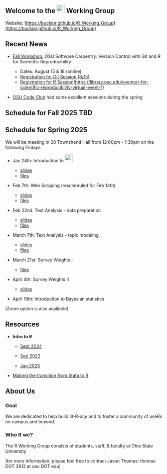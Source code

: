 ## Welcome to the <img src="https://www.r-project.org/logo/Rlogo.png" width="25"> Working Group

Website: [https://buckipr.github.io/R_Working_Group](https://buckipr.github.io/R_Working_Group)


## Recent News

* [Fall Workshop:](https://imageomics.github.io/2025-08-15-osu-online/)
OSU Software Carpentry: Version Control with Git and R for Scientific Reproducibility
  + Dates: August 15 & 18 (online)
  + [Registration for Git Session (8/15)](https://library.osu.edu/events/version-control-with-git-virtual-event-1)
  + [Registration for R Session](8/18)(https://library.osu.edu/events/r-for-scientific-reproducibility-virtual-event-1)

* [OSU Code Club](https://osu-codeclub.github.io/) had some excellent sessions during the spring


## **Schedule for Fall 2025**  TBD


## **Schedule for Spring 2025**

We will be meeting in 38 Townshend Hall from 12:00pm - 1:30pm on the following Fridays:

* Jan 24th: Introduction to <img src="https://www.r-project.org/logo/Rlogo.png" width="25">
    - [slides](https://buckipr.github.io/R_Working_Group/intro_r/2025_01_24/intro_r_np.html#1)
    - [files](https://github.com/buckipr/R_Working_Group/tree/main/intro_r/2025_01_24)

* Feb 7th: Web Scraping (rescheduled for Feb 14th)
    - [slides](https://buckipr.github.io/R_Working_Group/web_scraping/webscraping_r_np.html#1)
    - [files](https://github.com/buckipr/R_Working_Group/tree/main/webscraping/)

* Feb 22nd: Text Analysis - data preparation
    - [slides](https://buckipr.github.io/R_Working_Group/text_analysis/text_analysis_np.html#1)
    - [files](https://github.com/buckipr/R_Working_Group/tree/main/text_analysis/)

* March 7th: Text Analysis - topic modeling
    - [slides](https://buckipr.github.io/R_Working_Group/text_analysis/topic_models_np.html#1)
    - [files](https://github.com/buckipr/R_Working_Group/tree/main/text_analysis/)

* March 21st: Survey Weights I
    - [files](https://github.com/buckipr/R_Working_Group/tree/main/survey/)

* April 4th: Survey Weights II
    - [slides](https://buckipr.github.io/R_Working_Group/survey/survey#1)

* April 18th: Introduction to Bayesian statistics

(Zoom option is also available)

## **Resources**

* **Intro to R**

   - [Sept 2024](https://buckipr.github.io/R_Working_Group/intro_r/2024_09_13/intro_r_np.html#1)

   - [Sep 2023](https://buckipr.github.io/R_Working_Group/intro_r/2023_09/intro_r.html#1)

   - [Jan 2023](https://buckipr.github.io/R_Working_Group/intro_r/2023_01/intro_r.html#1)

* [Making the transition from Stata to R](transition2R/README.md)

## **About Us**

### Goal

We are dedicated to help build lit-R-acy and to foster a community of useRs on campus and beyond.

### Who R we?

The R Working Group consists of students, staff, & faculty at Ohio State University 

(for more information, please feel free to contact Jason Thomas: thomas DOT 3912 at osu DOT edu)


